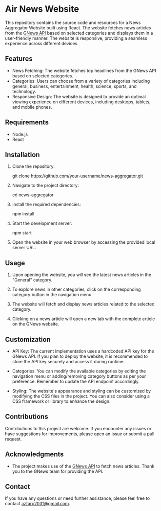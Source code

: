# Air News Website

This repository contains the source code and resources for a News Aggregator Website built using React. The website fetches news articles from the [GNews API](https://gnews.io/) based on selected categories and displays them in a user-friendly manner. The website is responsive, providing a seamless experience across different devices.

## Features

- News Fetching: The website fetches top headlines from the GNews API based on selected categories.
- Categories: Users can choose from a variety of categories including general, business, entertainment, health, science, sports, and technology.
- Responsive Design: The website is designed to provide an optimal viewing experience on different devices, including desktops, tablets, and mobile phones.

## Requirements

- Node.js
- React

## Installation

1. Clone the repository:

   git clone https://github.com/your-username/news-aggregator.git

2. Navigate to the project directory:

   cd news-aggregator

3. Install the required dependencies:

   npm install

4. Start the development server:

   npm start

5. Open the website in your web browser by accessing the provided local server URL.

## Usage

1. Upon opening the website, you will see the latest news articles in the "General" category.

2. To explore news in other categories, click on the corresponding category button in the navigation menu.

3. The website will fetch and display news articles related to the selected category.

4. Clicking on a news article will open a new tab with the complete article on the GNews website.

## Customization

- API Key: The current implementation uses a hardcoded API key for the GNews API. If you plan to deploy the website, it is recommended to store the API key securely and access it during runtime.

- Categories: You can modify the available categories by editing the navigation menu or adding/removing category buttons as per your preference. Remember to update the API endpoint accordingly.

- Styling: The website's appearance and styling can be customized by modifying the CSS files in the project. You can also consider using a CSS framework or library to enhance the design.

## Contributions

Contributions to this project are welcome. If you encounter any issues or have suggestions for improvements, please open an issue or submit a pull request.

## Acknowledgments

- The project makes use of the [GNews API](https://gnews.io/) to fetch news articles. Thank you to the GNews team for providing the API.

## Contact

If you have any questions or need further assistance, please feel free to contact [azfaro2031@gmail.com](mailto:your-email@example.com).

